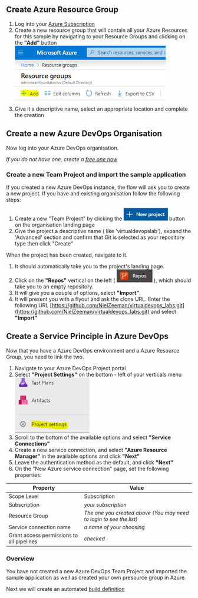 ## Create Azure Resource Group

1. Log into your [Azure Subscription](https://portal.azure.com)
2. Create a new resource group that will contain all your Azure Resources for this sample by navigating to your Resource Groups and clicking on the __"Add"__ button
 ![](../images/add_resourcegroup.png)
3. Give it a descriptive name, select an appropriate location and complete the creation


## Create a new Azure DevOps Organisation
Now log into your Azure DevOps organisation.

_If you do not have one, create a [free one now](https://azure.microsoft.com/en-us/services/devops/)_

### Create a new Team Project and import the sample application
If you created a new Azure DevOps instance, the flow will ask you to create a new project. If you have and existing organisation follow the following steps: 
1. Create a new "Team Project" by clicking the ![](../images/new_project.png) button on the organisation landing page
2. Give the project a descriptive name ( like 'virtualdevopslab'), expand the 'Advanced' section and confirm that Git is selected as your repository type then click "Create"

When the project has been created, navigate to it.
1. It should automatically take you to the project's landing page.
2. Click on the __"Repos"__ vertical on the left ( ![](../images/repos.png) ), which should take you to an empty repository. 
3. It will give you a couple of options, select __"Import"__.
4. It will present you with a flyout and ask the clone URL. Enter the following URL [https://github.com/NielZeeman/virtualdevops_labs.git](https://github.com/NielZeeman/virtualdevops_labs.git) and select __"Import"__

## Create a Service Principle in Azure DevOps
Now that you have a Azure DevOps environment and a Azure Resource Group, you need to link the two.
1. Navigate to your Azure DevOps Project portal
2. Select __"Project Settings"__ on the bottom - left of your verticals menu
![](../images/project_settings.png)
3. Scroll to the bottom of the available options and select __"Service Connections"__
4. Create a new service connection, and select __"Azure Resource Manager"__ in the available options and click __"Next"__
5. Leave the authentication method as the default, and click __"Next"__
6. On the "New Azure service connection" page, set the following properties:

|Property|Value|
|---|---|
|Scope Level |Subscription|
|Subscription |_your subscription_|
|Resource Group |_The one you created above (You may need to login to see the list)_|
|Service connection name|_a name of your choosing_|
| Grant access permissions to all pipelines | _checked_|

### Overview
You have not created a new Azure DevOps Team Project and imported the sample application as well as created your own presource group  in Azure. 

Next we will create an automated [build definition](./2.BuildDefinition.md)
